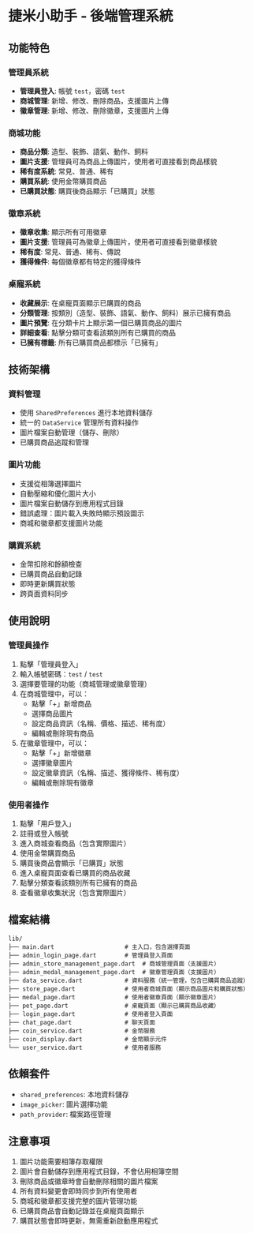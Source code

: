 # 捷米小助手 - 後端管理系統

## 功能特色

### 管理員系統
- **管理員登入**: 帳號 `test`，密碼 `test`
- **商城管理**: 新增、修改、刪除商品，支援圖片上傳
- **徽章管理**: 新增、修改、刪除徽章，支援圖片上傳

### 商城功能
- **商品分類**: 造型、裝飾、語氣、動作、飼料
- **圖片支援**: 管理員可為商品上傳圖片，使用者可直接看到商品樣貌
- **稀有度系統**: 常見、普通、稀有
- **購買系統**: 使用金幣購買商品
- **已購買狀態**: 購買後商品顯示「已購買」狀態

### 徽章系統
- **徽章收集**: 顯示所有可用徽章
- **圖片支援**: 管理員可為徽章上傳圖片，使用者可直接看到徽章樣貌
- **稀有度**: 常見、普通、稀有、傳說
- **獲得條件**: 每個徽章都有特定的獲得條件

### 桌寵系統
- **收藏展示**: 在桌寵頁面顯示已購買的商品
- **分類管理**: 按類別（造型、裝飾、語氣、動作、飼料）展示已擁有商品
- **圖片預覽**: 在分類卡片上顯示第一個已購買商品的圖片
- **詳細查看**: 點擊分類可查看該類別所有已購買的商品
- **已擁有標籤**: 所有已購買商品都標示「已擁有」

## 技術架構

### 資料管理
- 使用 `SharedPreferences` 進行本地資料儲存
- 統一的 `DataService` 管理所有資料操作
- 圖片檔案自動管理（儲存、刪除）
- 已購買商品追蹤和管理

### 圖片功能
- 支援從相簿選擇圖片
- 自動壓縮和優化圖片大小
- 圖片檔案自動儲存到應用程式目錄
- 錯誤處理：圖片載入失敗時顯示預設圖示
- 商城和徽章都支援圖片功能

### 購買系統
- 金幣扣除和餘額檢查
- 已購買商品自動記錄
- 即時更新購買狀態
- 跨頁面資料同步

## 使用說明

### 管理員操作
1. 點擊「管理員登入」
2. 輸入帳號密碼：`test` / `test`
3. 選擇要管理的功能（商城管理或徽章管理）
4. 在商城管理中，可以：
   - 點擊「+」新增商品
   - 選擇商品圖片
   - 設定商品資訊（名稱、價格、描述、稀有度）
   - 編輯或刪除現有商品
5. 在徽章管理中，可以：
   - 點擊「+」新增徽章
   - 選擇徽章圖片
   - 設定徽章資訊（名稱、描述、獲得條件、稀有度）
   - 編輯或刪除現有徽章

### 使用者操作
1. 點擊「用戶登入」
2. 註冊或登入帳號
3. 進入商城查看商品（包含實際圖片）
4. 使用金幣購買商品
5. 購買後商品會顯示「已購買」狀態
6. 進入桌寵頁面查看已購買的商品收藏
7. 點擊分類查看該類別所有已擁有的商品
8. 查看徽章收集狀況（包含實際圖片）

## 檔案結構

```
lib/
├── main.dart                    # 主入口，包含選擇頁面
├── admin_login_page.dart        # 管理員登入頁面
├── admin_store_management_page.dart  # 商城管理頁面（支援圖片）
├── admin_medal_management_page.dart  # 徽章管理頁面（支援圖片）
├── data_service.dart            # 資料服務（統一管理，包含已購買商品追蹤）
├── store_page.dart              # 使用者商城頁面（顯示商品圖片和購買狀態）
├── medal_page.dart              # 使用者徽章頁面（顯示徽章圖片）
├── pet_page.dart                # 桌寵頁面（顯示已購買商品收藏）
├── login_page.dart              # 使用者登入頁面
├── chat_page.dart               # 聊天頁面
├── coin_service.dart            # 金幣服務
├── coin_display.dart            # 金幣顯示元件
└── user_service.dart            # 使用者服務
```

## 依賴套件

- `shared_preferences`: 本地資料儲存
- `image_picker`: 圖片選擇功能
- `path_provider`: 檔案路徑管理

## 注意事項

1. 圖片功能需要相簿存取權限
2. 圖片會自動儲存到應用程式目錄，不會佔用相簿空間
3. 刪除商品或徽章時會自動刪除相關的圖片檔案
4. 所有資料變更會即時同步到所有使用者
5. 商城和徽章都支援完整的圖片管理功能
6. 已購買商品會自動記錄並在桌寵頁面顯示
7. 購買狀態會即時更新，無需重新啟動應用程式
